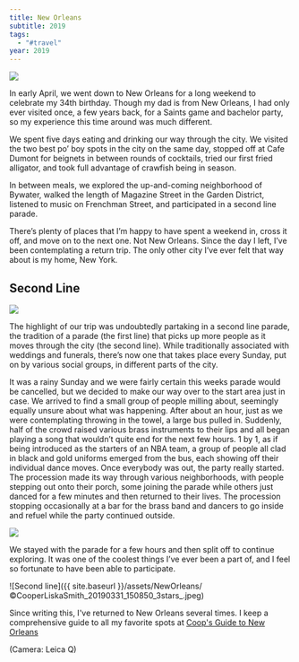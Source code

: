 ```yaml
---
title: New Orleans
subtitle: 2019
tags:
  - "#travel"
year: 2019
---
```


<img src="{{ site.baseurl }}/assets/NewOrleans/47989916343_d39581b119_o.jpeg"/>

In early April, we went down to New Orleans for a long weekend to celebrate my 34th birthday. Though my dad is from New Orleans, I had only ever visited once, a few years back, for a Saints game and bachelor party, so my experience this time around was much different.

We spent five days eating and drinking our way through the city. We visited the two best po’ boy spots in the city on the same day, stopped off at Cafe Dumont for beignets in between rounds of cocktails, tried our first fried alligator, and took full advantage of crawfish being in season.

In between meals, we explored the up-and-coming neighborhood of Bywater, walked the length of Magazine Street in the Garden District, listened to music on Frenchman Street, and participated in a second line parade.

There’s plenty of places that I’m happy to have spent a weekend in, cross it off, and move on to the next one. Not New Orleans. Since the day I left, I’ve been contemplating a return trip. The only other city I’ve ever felt that way about is my home, New York.

## Second Line

<img src="{{ site.baseurl }}/assets/NewOrleans/©CooperLiskaSmith_20190331_153142_4stars_.jpeg"/>

The highlight of our trip was undoubtedly partaking in a second line parade, the tradition of a parade (the first line) that picks up more people as it moves through the city (the second line). While traditionally associated with weddings and funerals, there’s now one that takes place every Sunday, put on by various social groups, in different parts of the city.

It was a rainy Sunday and we were fairly certain this weeks parade would be cancelled, but we decided to make our way over to the start area just in case. We arrived to find a small group of people milling about, seemingly equally unsure about what was happening. After about an hour, just as we were contemplating throwing in the towel, a large bus pulled in. Suddenly, half of the crowd raised various brass instruments to their lips and all began playing a song that wouldn’t quite end for the next few hours. 1 by 1, as if being introduced as the starters of an NBA team, a group of people all clad in black and gold uniforms emerged from the bus, each showing off their individual dance moves. Once everybody was out, the party really started. The procession made its way through various neighborhoods, with people stepping out onto their porch, some joining the parade while others just danced for a few minutes and then returned to their lives. The procession stopping occasionally at a bar for the brass band and dancers to go inside and refuel while the party continued outside.

<img src="{{ site.baseurl }}/assets/NewOrleans/©CooperLiskaSmith_20190331_152740_4stars_.jpeg"/>

We stayed with the parade for a few hours and then split off to continue exploring. It was one of the coolest things I’ve ever been a part of, and I feel so fortunate to have been able to participate.

![Second line]({{ site.baseurl }}/assets/NewOrleans/©CooperLiskaSmith_20190331_150850_3stars_.jpeg)


Since writing this, I've returned to New Orleans several times. I keep a comprehensive guide to all my favorite spots at [Coop's Guide to New Orleans](guide-to-new-orleans)

(Camera: Leica Q)